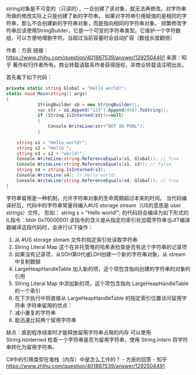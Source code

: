 string对象是不可变的（只读的），一旦创建了该对象，就无法再修改。对字符串所做的修改实际上只是创建了新的字符串。
如果对字符串引用赋值的是相同的字符串，那么不会创建新的字符串对象，而是指向相同的字符串对象。
频繁修改字符串应该使用StringBuilder，它是一个可变的字符串类型。它维护一个字符数组，可以方便地增删字符。当超过当前容量时会自动扩容（数组长度翻倍）

作者：方辰
链接：https://www.zhihu.com/question/401867539/answer/1292504491
来源：知乎
著作权归作者所有。商业转载请联系作者获得授权，非商业转载请注明出处。

首先看下如下代码：
``` csharp
private static string Global = "Hello world!";
static void Main(string[] args)
{
            StringBuilder sb = new StringBuilder();
            var str = sb.Append("123").Append(456).ToString();
            if (String.IsInterned(str)==null)
            {
                Console.WriteLine(str+"NOT IN POOL");
            }
	
	string s1 = "Hello world!";
	string s2 = "Hello ";
	string s3 = s2 + "world!";
	Console.WriteLine(string.ReferenceEquals(s1, Global)); // True
	Console.WriteLine(string.ReferenceEquals(s1, s3)); // False
	string s4 = string.IsInterned(s3);
	Console.WriteLine(s4); // Hello world!
	Console.WriteLine(string.ReferenceEquals(s4, Global)); // True
}
```
字符串留用是一种机制，允许字符串对象的生命周期超过本来的时间。
当代码编译好后，代码中的字符串常量将编入#US storage stream（US的意思是 user strings）文件。
形如： string s = "Hello world!"; 的代码将会编译为如下形式的IL指令：ldstr 0x70000001
该指令的含义是从指定的索引处加载字符串当JIT编译器编译这段代码时，会进行以下操作：
1. 从 #US storage stream 文件的指定索引处读取字符串
2. String Literal Map 这个在非托管堆的哈希表检查是否有这个字符串的记录项
3. 如果没有记录项，从SOH第0代或LOH创建一个新的字符串对象，从 stream 中复制数据
4. LargeHeapHandleTable 加入新的项，这个项包含指向创建的字符串的对象的引用
5. String Literal Map 中添加新的项，这个项包含指向 LargeHeapHandleTable 的一个索引
6. 在下次执行中将直接从 LargeHeapHandleTable 的指定索引位置访问留用字符串
字符串留用的优点：
1. 减小重复的字符串
2. 能迅速比较两个留用字符串

缺点：直到程序结束时才能释放留用字符串占用的内存
可以使用 String.IsInterned 检查一个字符串是否为留用字符串，使用 String.Intern 将字符串转化为留用字符串。

C#中的引用类型在堆栈（内存）中是怎么工作的？ - 方辰的回答 - 知乎
https://www.zhihu.com/question/401867539/answer/1292504491
